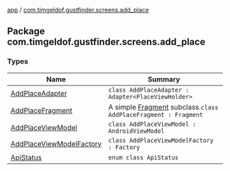 [app](../index.md) / [com.timgeldof.gustfinder.screens.add_place](./index.md)

## Package com.timgeldof.gustfinder.screens.add_place

### Types

| Name | Summary |
|---|---|
| [AddPlaceAdapter](-add-place-adapter/index.md) | `class AddPlaceAdapter : Adapter<PlaceViewHolder>` |
| [AddPlaceFragment](-add-place-fragment/index.md) | A simple [Fragment](#) subclass.`class AddPlaceFragment : Fragment` |
| [AddPlaceViewModel](-add-place-view-model/index.md) | `class AddPlaceViewModel : AndroidViewModel` |
| [AddPlaceViewModelFactory](-add-place-view-model-factory/index.md) | `class AddPlaceViewModelFactory : Factory` |
| [ApiStatus](-api-status/index.md) | `enum class ApiStatus` |
